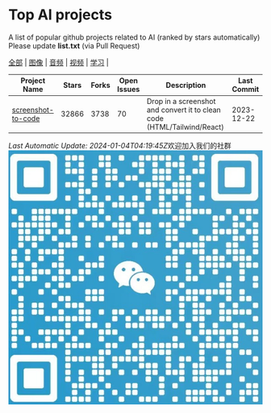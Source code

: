 # Top AI projects
A list of popular github projects related to AI (ranked by stars automatically)
Please update **list.txt** (via Pull Request)

<a href="./README.md">全部</a> |   <a href="./READMEpicture.md">图像</a> |   <a href="./READMEaudio.md">音频</a> | <a href="./READMEvideo.md">视频</a> | <a href="./READMElearn.md">学习</a> | 

| Project Name | Stars | Forks | Open Issues | Description | Last Commit |
| ------------ | ----- | ----- | ----------- | ----------- | ----------- |
| [screenshot-to-code](https://github.com/abi/screenshot-to-code) | 32866 | 3738 | 70 | Drop in a screenshot and convert it to clean code (HTML/Tailwind/React) | 2023-12-22 |

*Last Automatic Update: 2024-01-04T04:19:45Z*欢迎加入我们的社群 ![](https://raw.githubusercontent.com/mouuii/picture/master/weichat.jpg) 